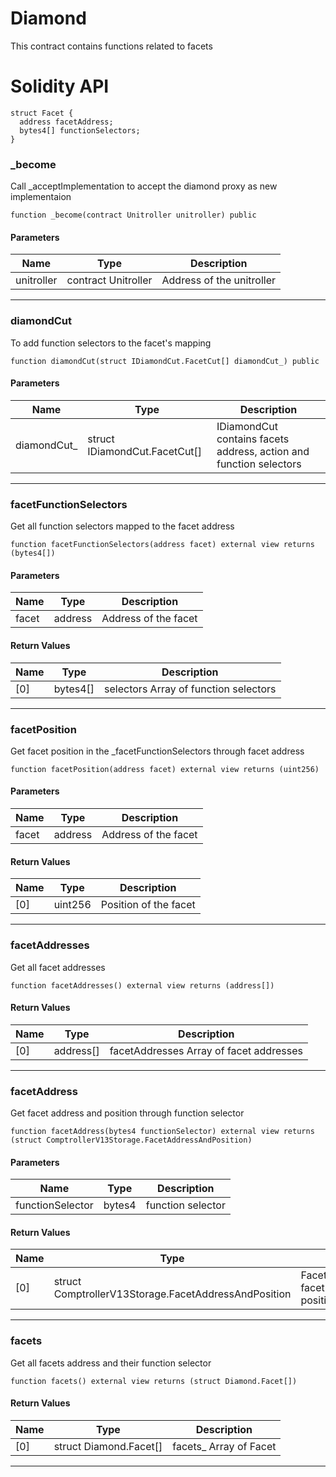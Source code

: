 # Diamond

This contract contains functions related to facets

# Solidity API

```solidity
struct Facet {
  address facetAddress;
  bytes4[] functionSelectors;
}
```

### \_become

Call \_acceptImplementation to accept the diamond proxy as new implementaion

```solidity
function _become(contract Unitroller unitroller) public
```

#### Parameters

| Name | Type | Description |
| ---- | ---- | ----------- |
| unitroller | contract Unitroller | Address of the unitroller |

---

### diamondCut

To add function selectors to the facet's mapping

```solidity
function diamondCut(struct IDiamondCut.FacetCut[] diamondCut_) public
```

#### Parameters

| Name | Type | Description |
| ---- | ---- | ----------- |
| diamondCut\_ | struct IDiamondCut.FacetCut\[] | IDiamondCut contains facets address, action and function selectors |

---

### facetFunctionSelectors

Get all function selectors mapped to the facet address

```solidity
function facetFunctionSelectors(address facet) external view returns (bytes4[])
```

#### Parameters

| Name | Type | Description |
| ---- | ---- | ----------- |
| facet | address | Address of the facet |

#### Return Values

| Name | Type | Description |
| ---- | ---- | ----------- |
| \[0] | bytes4\[] | selectors Array of function selectors |

---

### facetPosition

Get facet position in the \_facetFunctionSelectors through facet address

```solidity
function facetPosition(address facet) external view returns (uint256)
```

#### Parameters

| Name | Type | Description |
| ---- | ---- | ----------- |
| facet | address | Address of the facet |

#### Return Values

| Name | Type | Description |
| ---- | ---- | ----------- |
| \[0] | uint256 | Position of the facet |

---

### facetAddresses

Get all facet addresses

```solidity
function facetAddresses() external view returns (address[])
```

#### Return Values

| Name | Type | Description |
| ---- | ---- | ----------- |
| \[0] | address\[] | facetAddresses Array of facet addresses |

---

### facetAddress

Get facet address and position through function selector

```solidity
function facetAddress(bytes4 functionSelector) external view returns (struct ComptrollerV13Storage.FacetAddressAndPosition)
```

#### Parameters

| Name | Type | Description |
| ---- | ---- | ----------- |
| functionSelector | bytes4 | function selector |

#### Return Values

| Name | Type | Description |
| ---- | ---- | ----------- |
| \[0] | struct ComptrollerV13Storage.FacetAddressAndPosition | FacetAddressAndPosition facet address and position |

---

### facets

Get all facets address and their function selector

```solidity
function facets() external view returns (struct Diamond.Facet[])
```

#### Return Values

| Name | Type | Description |
| ---- | ---- | ----------- |
| \[0] | struct Diamond.Facet\[] | facets\_ Array of Facet |

---
